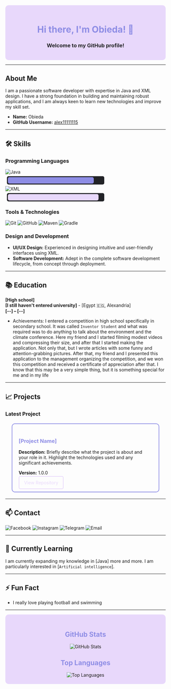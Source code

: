 <div align="center" style="background-color: #E8D8FB; padding: 20px; border-radius: 10px;">
  <h1 style="color: #8E8DE5;">Hi there, I'm Obieda! 👋</h1>
  <h3 style="color: #222327;">Welcome to my GitHub profile!</h3>
</div>

---

## About Me

I am a passionate software developer with expertise in Java and XML design. I have a strong foundation in building and maintaining robust applications, and I am always keen to learn new technologies and improve my skill set.

- **Name:** Obieda
- **GitHub Username:** [alex11111115](https://github.com/alex11111115)

---

## 🛠️ Skills

### Programming Languages
<div>
  <img src="https://img.shields.io/badge/Java-80%25-8e8de5?style=for-the-badge&logo=java&logoColor=white" alt="Java">
  <div style="background-color: #222327; border-radius: 5px; padding: 3px; margin: 5px; width: 300px;">
    <div style="background-color: #8E8DE5; height: 20px; width: 90%; border-radius: 5px;"></div>
  </div>
</div>

<div>
  <img src="https://img.shields.io/badge/XML-95%25-8e8de5?style=for-the-badge&logo=xml&logoColor=white" alt="XML">
  <div style="background-color: #222327; border-radius: 5px; padding: 3px; margin: 5px; width: 300px;">
    <div style="background-color: #E8D8FB; height: 20px; width: 95%; border-radius: 5px;"></div>
  </div>
</div>

### Tools & Technologies
<div>
  <img src="https://img.shields.io/badge/Version_Control-Git-orange?style=for-the-badge&logo=git&logoColor=white" alt="Git">
  <img src="https://img.shields.io/badge/Version_Control-GitHub-orange?style=for-the-badge&logo=github&logoColor=white" alt="GitHub">
  <img src="https://img.shields.io/badge/Build_Tool-Maven-blue?style=for-the-badge&logo=apache-maven&logoColor=white" alt="Maven">
  <img src="https://img.shields.io/badge/Build_Tool-Gradle-blue?style=for-the-badge&logo=gradle&logoColor=white" alt="Gradle">
</div>

### Design and Development
- **UI/UX Design:** Experienced in designing intuitive and user-friendly interfaces using XML.
- **Software Development:** Adept in the complete software development lifecycle, from concept through deployment.

---
<!--
## 💼 Experience

### [Your Most Recent Job Title]
**Company Name** - [City, Country]  
**[Month, Year] – Present**

- Describe your main responsibilities and achievements.
- Include any significant projects or technologies used.

### [Previous Job Title]
**Company Name** - [City, Country]  
**[Month, Year] – [Month, Year]**

- Describe your main responsibilities and achievements.
- Highlight any important projects or contributions.
---
-->
## 📚 Education

**[High school]**  
**[I still haven't entered university]** - [Egypt 🇪🇬, Alexandria]  
**[--] – [--]**

<!--- Relevant coursework: List relevant courses or projects.-->
- Achievements: I entered a competition in high school specifically in secondary school. It was called ` Inventor Student ` and what was required was to do anything to talk about the environment and the climate conference. Here my friend and I started filming modest videos and compressing their size, and after that I started making the application. Not only that, but I wrote articles with some funny and attention-grabbing pictures. After that, my friend and I presented this application to the management organizing the competition, and we won this competition and received a certificate of appreciation after that. I know that this may be a very simple thing, but it is something special for me and in my life

---

## 📈 Projects

### Latest Project

<div style="border: 2px solid #8E8DE5; border-radius: 10px; padding: 20px; margin: 20px;">
  <h3 style="color: #8E8DE5;">[Project Name]</h3>
  <p><strong>Description:</strong> Briefly describe what the project is about and your role in it. Highlight the technologies used and any significant achievements.</p>
  <p><strong>Version:</strong> 1.0.0</p>
  <a href="https://github.com/alex11111115/[repository-name]" style="color: #E8D8FB; text-decoration: none; border: 2px solid #E8D8FB; padding: 10px 15px; border-radius: 5px;">View Repository</a>
</div>

---

## 📫 Contact

<div>
  <a href="https://www.facebook.com/obeida.hussein.a/" style="text-decoration: none;">
    <img src="https://img.shields.io/badge/Facebook-1877F2?style=for-the-badge&logo=facebook&logoColor=white" alt="Facebook">
  </a>
  <a href="https://www.instagram.com/obeida.hussein.a/" style="text-decoration: none;">
    <img src="https://img.shields.io/badge/Instagram-E4405F?style=for-the-badge&logo=instagram&logoColor=white" alt="Instagram">
  </a>
  <a href="https://t.me/@obeida_hussein" style="text-decoration: none;">
    <img src="https://img.shields.io/badge/Telegram-2CA5E0?style=for-the-badge&logo=telegram&logoColor=white" alt="Telegram">
  </a>
  <a href="mailto:bodybody15151@gmail.com" style="text-decoration: none;">
    <img src="https://img.shields.io/badge/Email-D14836?style=for-the-badge&logo=gmail&logoColor=white" alt="Email">
  </a>
</div>

---

## 🌱 Currently Learning

I am currently expanding my knowledge in [Java] more and more. I am particularly interested in [` Artificial intelligence `].

<!------

## 📜 Certifications

- **[Certification Name]** – [Issuing Organization]
- **[Certification Name]** – [Issuing Organization]-->

---

## ⚡ Fun Fact

- I really love playing football and swimming

---

<div align="center" style="background-color: #E8D8FB; padding: 20px; border-radius: 10px;">
  <h2 style="color: #8E8DE5;">GitHub Stats</h2>
  <img src="https://github-readme-stats.vercel.app/api?username=alex11111115&show_icons=true&theme=radical" alt="GitHub Stats">
  <br>
  <h2 style="color: #8E8DE5;">Top Languages</h2>
  <img src="https://github-readme-stats.vercel.app/api/top-langs/?username=alex11111115&layout=compact&theme=radical" alt="Top Languages">
  <br>
